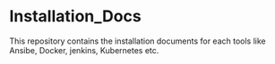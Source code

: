 # Installation_Docs

This repository contains the installation documents for each tools like Ansibe, Docker, jenkins, Kubernetes etc.
